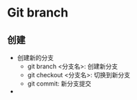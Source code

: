 # Git branch

## 创建
* 创建新的分支
	* git branch <分支名>: 创建新分支
	* git checkout <分支名>: 切换到新分支
	* git commit: 新分支提交
* 
